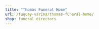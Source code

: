 ```yaml
---
title: "Thomas Funeral Home"
url: /fuquay-varina/thomas-funeral-home/
shop: funeral directors
---
```

